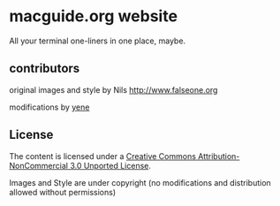 # macguide.org website

All your terminal one-liners in one place, maybe.

## contributors
original images and style by 
Nils <a href="http://www.falseone.org">http://www.falseone.org</a>

modifications by 
<a href="https://github.com/yene/">yene</a>

## License

The content is licensed under a <a rel="license" href="http://creativecommons.org/licenses/by-nc/3.0/">Creative Commons Attribution-NonCommercial 3.0 Unported License</a>.

Images and Style are under copyright (no modifications and distribution allowed without permissions)
